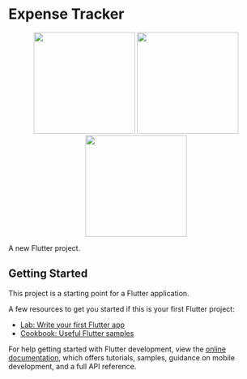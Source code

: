 # Expense Tracker

<p align="center">
  <img src="https://user-images.githubusercontent.com/56496945/175803318-2505eee4-a067-44a5-9175-20bb20b30a64.jpeg" width="200">
  <img src="https://user-images.githubusercontent.com/56496945/175803405-ae4fb93c-3185-462f-8d59-fb8eb6b26be4.jpeg" width="200">
  <img src="https://user-images.githubusercontent.com/56496945/175803325-49413be2-e431-41a5-b8f1-f81c0c60f08a.jpeg" width="200">
</p>



A new Flutter project.

## Getting Started

This project is a starting point for a Flutter application.

A few resources to get you started if this is your first Flutter project:

- [Lab: Write your first Flutter app](https://docs.flutter.dev/get-started/codelab)
- [Cookbook: Useful Flutter samples](https://docs.flutter.dev/cookbook)

For help getting started with Flutter development, view the
[online documentation](https://docs.flutter.dev/), which offers tutorials,
samples, guidance on mobile development, and a full API reference.
